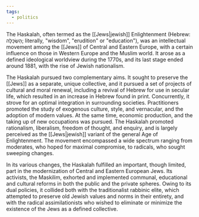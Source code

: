```yaml
---
tags:
  - politics
---
```


The Haskalah, often termed as the [[Jews|jewish]] Enlightenment (Hebrew: הַשְׂכָּלָה; literally, "wisdom", "erudition" or "education"), was an intellectual movement among the [[Jews]] of Central and Eastern Europe, with a certain influence on those in Western Europe and the Muslim world. It arose as a defined ideological worldview during the 1770s, and its last stage ended around 1881, with the rise of Jewish nationalism.

The Haskalah pursued two complementary aims. It sought to preserve the [[Jews]] as a separate, unique collective, and it pursued a set of projects of cultural and moral renewal, including a revival of Hebrew for use in secular life, which resulted in an increase in Hebrew found in print. Concurrently, it strove for an optimal integration in surrounding societies. Practitioners promoted the study of exogenous culture, style, and vernacular, and the adoption of modern values. At the same time, economic production, and the taking up of new occupations was pursued. The Haskalah promoted rationalism, liberalism, freedom of thought, and enquiry, and is largely perceived as the [[Jews|jewish]] variant of the general Age of Enlightenment. The movement encompassed a wide spectrum ranging from moderates, who hoped for maximal compromise, to radicals, who sought sweeping changes.

In its various changes, the Haskalah fulfilled an important, though limited, part in the modernization of Central and Eastern European Jews. Its activists, the Maskilim, exhorted and implemented communal, educational and cultural reforms in both the public and the private spheres. Owing to its dual policies, it collided both with the traditionalist rabbinic elite, which attempted to preserve old Jewish values and norms in their entirety, and with the radical assimilationists who wished to eliminate or minimize the existence of the Jews as a defined collective. 